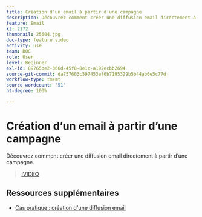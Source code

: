 ```yaml
---
title: Création d’un email à partir d’une campagne
description: Découvrez comment créer une diffusion email directement à partir d’une campagne.
feature: Email
kt: 2172
thumbnail: 25604.jpg
doc-type: feature video
activity: use
team: DOC
role: User
level: Beginner
exl-id: 89765be2-366d-45f8-8e1c-a192ecbb2694
source-git-commit: da757603c597453ef6b7195329b5b44ab6e5c77d
workflow-type: tm+mt
source-wordcount: '51'
ht-degree: 100%

---
```


# Création d’un email à partir d’une campagne

Découvrez comment créer une diffusion email directement à partir d’une campagne.

>[!VIDEO](https://video.tv.adobe.com/v/25604?quality=12)

## Ressources supplémentaires

* [Cas pratique : création d&#39;une diffusion email](https://experienceleague.adobe.com/docs/campaign-classic/using/designing-content/editing-html-content/use-case--creating-an-email-delivery.html?lang=fr#designing-content)
